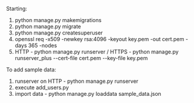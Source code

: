 Starting:
1. python manage.py makemigrations
2. python manage.py migrate
3. python manage.py createsuperuser
6. openssl req -x509 -newkey rsa:4096 -keyout key.pem -out cert.pem -days 365 -nodes
7. HTTP - python manage.py runserver / HTTPS - python manage.py runserver_plus --cert-file cert.pem --key-file key.pem

To add sample data:
1. runserver on HTTP - python manage.py runserver
2. execute add_users.py
3. import data - python manage.py loaddata sample_data.json
